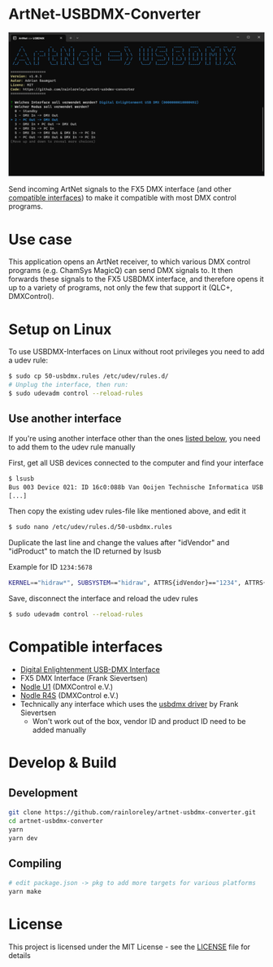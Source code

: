 # ArtNet-USBDMX-Converter

<img src="./repo/screenshot.png" alt="Screenshot of main app window">

Send incoming ArtNet signals to the FX5 DMX interface (and other [compatible interfaces](#compatible-interfaces)) to make it compatible with most DMX control programs.
# Use case

This application opens an ArtNet receiver, to which various DMX control programs (e.g. ChamSys MagicQ) can send DMX signals to.
It then forwards these signals to the FX5 USBDMX interface, and therefore opens it up to a variety of programs, not only the few that support it (QLC+, DMXControl).

# Setup on Linux

To use USBDMX-Interfaces on Linux without root privileges you need to add a udev rule:

```bash
$ sudo cp 50-usbdmx.rules /etc/udev/rules.d/
# Unplug the interface, then run:
$ sudo udevadm control --reload-rules
```

## Use another interface
If you're using another interface other than the ones [listed below](#compatible-interfaces), you need to add them to the udev rule manually

First, get all USB devices connected to the computer and find your interface
```bash
$ lsusb
Bus 003 Device 021: ID 16c0:088b Van Ooijen Technische Informatica USB DMX
[...]
```

Then copy the existing udev rules-file like mentioned above, and edit it

```bash
$ sudo nano /etc/udev/rules.d/50-usbdmx.rules
```

Duplicate the last line and change the values after "idVendor" and "idProduct" to match the ID returned by lsusb

Example for ID `1234:5678`
```bash
KERNEL=="hidraw*", SUBSYSTEM=="hidraw", ATTRS{idVendor}=="1234", ATTRS{idProduct}=="5678", MODE="0666"
```

Save, disconnect the interface and reload the udev rules

```bash
$ sudo udevadm control --reload-rules
```

# Compatible interfaces

- [Digital Enlightenment USB-DMX Interface](http://www.digital-enlightenment.de/usbdmx.htm)
- FX5 DMX Interface (Frank Sievertsen)
- [Nodle U1](https://www.dmxcontrol.de/interfaces/nodle-u1-interface.html) (DMXControl e.V.)
- [Nodle R4S](https://www.dmxcontrol.de/interfaces/nodle-r4s-interface.html) (DMXControl e.V.)
- Technically any interface which uses the [usbdmx driver](https://github.com/fx5/usbdmx) by Frank Sievertsen
  - Won't work out of the box, vendor ID and product ID need to be added manually

# Develop & Build

## Development
```bash
git clone https://github.com/rainloreley/artnet-usbdmx-converter.git
cd artnet-usbdmx-converter
yarn
yarn dev
```

## Compiling
```bash
# edit package.json -> pkg to add more targets for various platforms
yarn make
```

# License

This project is licensed under the MIT License - see the [LICENSE](LICENSE) file for details

